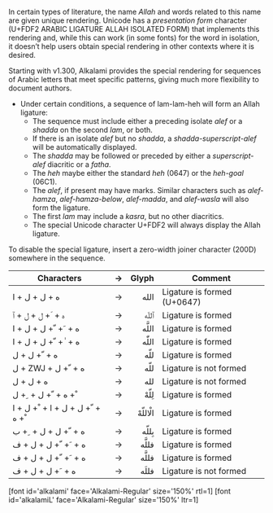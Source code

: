 

In certain types of literature, the name *Allah* and words related to this name are given unique rendering. Unicode has a *presentation form* character (U+FDF2 ARABIC LIGATURE ALLAH ISOLATED FORM) that implements this rendering and, while this can work (in some fonts) for the word in isolation, it doesn’t help users obtain special rendering in other contexts where it is desired. 

Starting with v1.300, Alkalami provides the special rendering for sequences of Arabic letters that meet specific patterns, giving much more flexibility to document authors. 

* Under certain conditions, a sequence of lam-lam-heh will form an Allah ligature:
  * The sequence must include either a preceding isolate *alef* or a *shadda* on the second *lam*, or both.
  * If there is an isolate *alef* but no *shadda*, a *shadda-superscript-alef* will be automatically displayed.
  * The *shadda* may be followed or preceded by either a *superscript-alef* diacritic or a *fatha*.
  * The *heh* maybe either the standard *heh* (0647) or the *heh-goal* (06C1).
  * The *alef*, if present may have marks. Similar characters such as *alef-hamza*, *alef-hamza-below*, *alef-madda*, and *alef-wasla* will also form the ligature.
  * The first *lam* may include a *kasra*, but no other diacritics.
  * The special Unicode character U+FDF2 will always display the Allah ligature.


To disable the special ligature, insert a zero-width joiner character (200D) somewhere in the sequence.


Characters | → | Glyph | Comment
---------- | -: | ----:  | -------
<span dir="ltr" class='alkalami-R normal'>&#x202d;&#x0627; + &#x0644; + &#x0644; + &#x0647;</span> | → | <span dir="rtl" class='alkalami-R normal'> الله	</span> | Ligature is formed (U+0647)
<span dir="ltr" class='alkalami-R normal'>&#x202d;&#x0671; + &#x0644; + &#x0644; + &#x0651; + &#x0647;</span> | → | <span dir="rtl" class='alkalami-R normal'> ٱللّه </span> | Ligature is formed
<span dir="ltr" class='alkalami-R normal'>&#x202d;&#x0627; + &#x0644; + &#x0644; + &#x0651; + &#x064e; + &#x0647;</span> | → | <span dir="rtl" class='alkalami-R normal'>اللَّه	</span> | Ligature is formed
<span dir="ltr" class='alkalami-R normal'>&#x202d;&#x0627; + &#x0644; + &#x0644; + &#x0651; + &#x0670; + &#x0647;</span> | → | <span dir="rtl" class='alkalami-R normal'>اللّٰه</span> | 	Ligature is formed
<span dir="ltr" class='alkalami-R normal'>&#x202d;&#x0644; + &#x0644; + &#x0651; + &#x0647;</span> | → | <span dir="rtl" class='alkalami-R normal'>&#x0644;&#x0644;&#x0651;&#x0647;</span> | Ligature is formed
<span dir="ltr" class='alkalami-R normal'>&#x202d;&#x0644; + ZWJ + &#x0644; + &#x0651; + &#x0647;</span> | → | <span dir="rtl" class='alkalami-R normal'>&#x0644;&#x200D;&#x0644;&#x0651;&#x0647;</span> | Ligature is not formed
<span dir="ltr" class='alkalami-R normal'>&#x202d;&#x0644; + &#x0644; + &#x0647;</span> | → | <span dir="rtl" class='alkalami-R normal'>&#x0644;&#x0644;&#x0647;</span> | Ligature is not formed
<span dir="ltr" class='alkalami-R normal'>&#x202d;&#x0644; + &#x0650; + &#x0644; + &#x0651; + &#x0647; + &#x0652;</span> | → | <span dir="rtl" class='alkalami-R normal'>لِلّهْ	</span> | Ligature is formed
<span dir="ltr" class='alkalami-R normal'>&#x202d;&#x0627; + &#x0644; + &#x0652; + &#x0627; + &#x0644; + &#x0644; + &#x0651; + &#x0647; + &#x0652;</span> | → | <span dir="rtl" class='alkalami-R normal'>الْاللّهْ	</span> | Ligature is formed
<span dir="ltr" class='alkalami-R normal'>&#x202d;&#x0628; + &#x0650; + &#x0644; + &#x0644; + &#x0651; + &#x0647;</span> | → | <span dir="rtl" class='alkalami-R normal'>بِللّه	</span> | Ligature is formed
<span dir="ltr" class='alkalami-R normal'>&#x202d;&#x0641; + &#x0644; + &#x0644; + &#x0651; + &#x064e; + &#x0647;</span> | → | <span dir="rtl" class='alkalami-R normal'>فللَّه	</span> | Ligature is formed
<span dir="ltr" class='alkalami-R normal'>&#x202d;&#x0641; + &#x0644; + &#x0644; + &#x0651; + &#x064e; + &#x0647;</span> | → | <span dir="rtl" class='alkalami-R normal'>فللَّه	</span> | Ligature is formed
<span dir="ltr" class='alkalami-R normal'>&#x202d;&#x0641; + &#x0644; + &#x0644; + &#x064e; + &#x0647;</span> | → | <span dir="rtl" class='alkalami-R normal'>فللَه	</span> | Ligature is not formed





[font id='alkalami' face='Alkalami-Regular' size='150%' rtl=1]
[font id='alkalamiL' face='Alkalami-Regular' size='150%' ltr=1]
